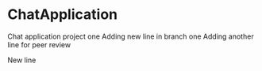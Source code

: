 # ChatApplication
Chat application project one 
Adding new line in branch one
Adding another line for peer review


New line
